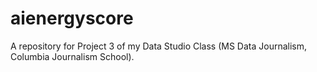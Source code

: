 # aienergyscore
 A repository for Project 3 of my Data Studio Class (MS Data Journalism, Columbia Journalism School).
